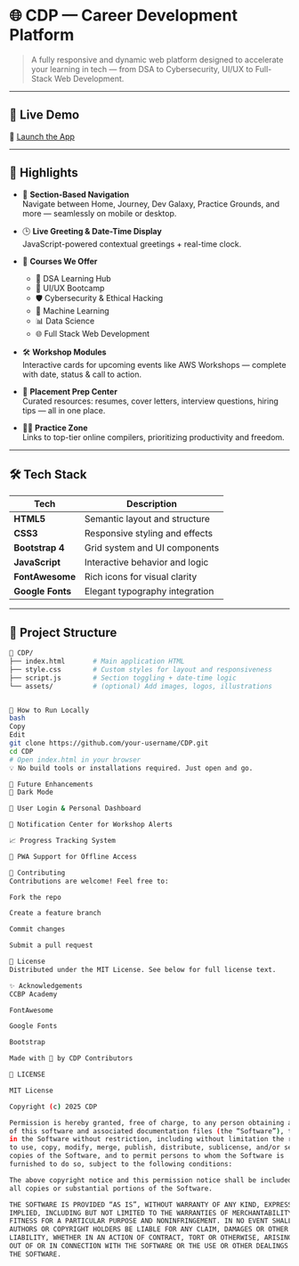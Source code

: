 # 🌐 CDP — Career Development Platform

> A fully responsive and dynamic web platform designed to accelerate your learning in tech — from DSA to Cybersecurity, UI/UX to Full-Stack Web Development.

---

## 🚀 Live Demo

🔗 [Launch the App](https://cdpwebdev.ccbp.tech/)

---

## 📌 Highlights

- 🧠 **Section-Based Navigation**  
  Navigate between Home, Journey, Dev Galaxy, Practice Grounds, and more — seamlessly on mobile or desktop.

- 🕒 **Live Greeting & Date-Time Display**  
  JavaScript-powered contextual greetings + real-time clock.

- 🧩 **Courses We Offer**
  - 📘 DSA Learning Hub  
  - 🎨 UI/UX Bootcamp  
  - 🛡️ Cybersecurity & Ethical Hacking  
  - 🤖 Machine Learning  
  - 📊 Data Science  
  - 🌐 Full Stack Web Development  

- 🛠️ **Workshop Modules**  
  Interactive cards for upcoming events like AWS Workshops — complete with date, status & call to action.

- 💼 **Placement Prep Center**  
  Curated resources: resumes, cover letters, interview questions, hiring tips — all in one place.

- 👨‍💻 **Practice Zone**  
  Links to top-tier online compilers, prioritizing productivity and freedom.

---

## 🛠️ Tech Stack

| Tech            | Description                          |
|-----------------|--------------------------------------|
| **HTML5**       | Semantic layout and structure        |
| **CSS3**        | Responsive styling and effects       |
| **Bootstrap 4** | Grid system and UI components        |
| **JavaScript**  | Interactive behavior and logic       |
| **FontAwesome** | Rich icons for visual clarity        |
| **Google Fonts**| Elegant typography integration       |

---

## 📂 Project Structure

```bash
📁 CDP/
├── index.html       # Main application HTML
├── style.css        # Custom styles for layout and responsiveness
├── script.js        # Section toggling + date-time logic
└── assets/          # (optional) Add images, logos, illustrations


🧪 How to Run Locally
bash
Copy
Edit
git clone https://github.com/your-username/CDP.git
cd CDP
# Open index.html in your browser
💡 No build tools or installations required. Just open and go.

🌱 Future Enhancements
🌙 Dark Mode

👥 User Login & Personal Dashboard

🔔 Notification Center for Workshop Alerts

📈 Progress Tracking System

📲 PWA Support for Offline Access

🤝 Contributing
Contributions are welcome! Feel free to:

Fork the repo

Create a feature branch

Commit changes

Submit a pull request

📜 License
Distributed under the MIT License. See below for full license text.

✨ Acknowledgements
CCBP Academy

FontAwesome

Google Fonts

Bootstrap

Made with 💙 by CDP Contributors

📄 LICENSE

MIT License

Copyright (c) 2025 CDP

Permission is hereby granted, free of charge, to any person obtaining a copy
of this software and associated documentation files (the “Software”), to deal
in the Software without restriction, including without limitation the rights  
to use, copy, modify, merge, publish, distribute, sublicense, and/or sell  
copies of the Software, and to permit persons to whom the Software is  
furnished to do so, subject to the following conditions:

The above copyright notice and this permission notice shall be included in  
all copies or substantial portions of the Software.

THE SOFTWARE IS PROVIDED “AS IS”, WITHOUT WARRANTY OF ANY KIND, EXPRESS OR  
IMPLIED, INCLUDING BUT NOT LIMITED TO THE WARRANTIES OF MERCHANTABILITY,  
FITNESS FOR A PARTICULAR PURPOSE AND NONINFRINGEMENT. IN NO EVENT SHALL THE  
AUTHORS OR COPYRIGHT HOLDERS BE LIABLE FOR ANY CLAIM, DAMAGES OR OTHER  
LIABILITY, WHETHER IN AN ACTION OF CONTRACT, TORT OR OTHERWISE, ARISING FROM,  
OUT OF OR IN CONNECTION WITH THE SOFTWARE OR THE USE OR OTHER DEALINGS IN  
THE SOFTWARE.

